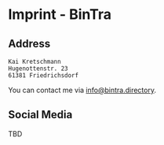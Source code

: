 # Imprint - BinTra

## Address

    Kai Kretschmann
    Hugenottenstr. 23
    61381 Friedrichsdorf

You can contact me via [info@bintra.directory](mailto:info@bintra.directory).

## Social Media

TBD
